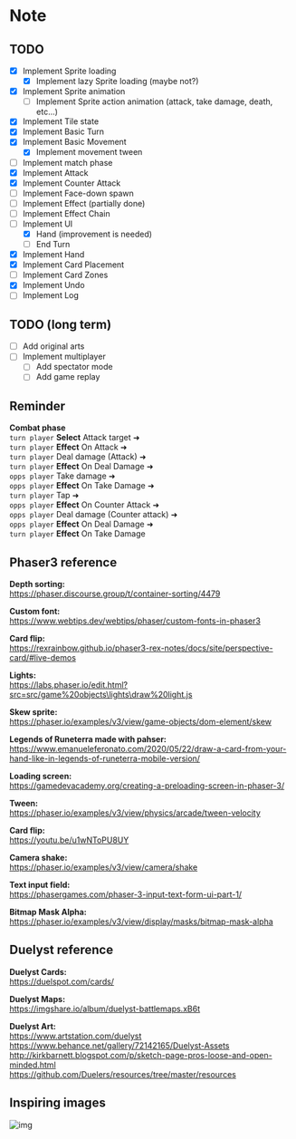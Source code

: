 # Note

## TODO

* [x] Implement Sprite loading
  * [x] Implement lazy Sprite loading (maybe not?)
* [x] Implement Sprite animation
  * [ ] Implement Sprite action animation (attack, take damage, death, etc...)
* [x] Implement Tile state
* [x] Implement Basic Turn
* [x] Implement Basic Movement
  * [x] Implement movement tween
* [ ] Implement match phase
* [x] Implement Attack
* [x] Implement Counter Attack
* [ ] Implement Face-down spawn
* [ ] Implement Effect (partially done)
* [ ] Implement Effect Chain
* [ ] Implement UI
  * [x] Hand (improvement is needed)
  * [ ] End Turn
* [x] Implement Hand
* [x] Implement Card Placement
* [ ] Implement Card Zones
* [x] Implement Undo
* [ ] Implement Log

## TODO (long term)

* [ ] Add original arts
* [ ] Implement multiplayer
  * [ ] Add spectator mode
  * [ ] Add game replay

## Reminder

**Combat phase**\
`turn player` **Select** Attack target ➜\
`turn player` **Effect** On Attack ➜\
`turn player` Deal damage (Attack) ➜\
`turn player` **Effect** On Deal Damage ➜\
`opps player` Take damage ➜\
`opps player` **Effect** On Take Damage ➜\
`turn player` Tap ➜\
`opps player` **Effect** On Counter Attack ➜\
`opps player` Deal damage (Counter attack) ➜\
`opps player` **Effect** On Deal Damage ➜\
`turn player` **Effect** On Take Damage

## Phaser3 reference

**Depth sorting:**\
<https://phaser.discourse.group/t/container-sorting/4479>

**Custom font:**\
<https://www.webtips.dev/webtips/phaser/custom-fonts-in-phaser3>

**Card flip:**\
<https://rexrainbow.github.io/phaser3-rex-notes/docs/site/perspective-card/#live-demos>

**Lights:**\
<https://labs.phaser.io/edit.html?src=src/game%20objects\lights\draw%20light.js>

**Skew sprite:**\
<https://phaser.io/examples/v3/view/game-objects/dom-element/skew>

**Legends of Runeterra made with pahser:**\
<https://www.emanueleferonato.com/2020/05/22/draw-a-card-from-your-hand-like-in-legends-of-runeterra-mobile-version/>

**Loading screen:**\
<https://gamedevacademy.org/creating-a-preloading-screen-in-phaser-3/>

**Tween:**\
<https://phaser.io/examples/v3/view/physics/arcade/tween-velocity>

**Card flip:**\
<https://youtu.be/u1wNToPU8UY>

**Camera shake:**\
<https://phaser.io/examples/v3/view/camera/shake>

**Text input field:**\
<https://phasergames.com/phaser-3-input-text-form-ui-part-1/>

**Bitmap Mask Alpha:**\
<https://phaser.io/examples/v3/view/display/masks/bitmap-mask-alpha>

## Duelyst reference

**Duelyst Cards:**\
<https://duelspot.com/cards/>

**Duelyst Maps:**\
<https://imgshare.io/album/duelyst-battlemaps.xB6t>

**Duelyst Art:**\
<https://www.artstation.com/duelyst>\
<https://www.behance.net/gallery/72142165/Duelyst-Assets>\
<http://kirkbarnett.blogspot.com/p/sketch-page-pros-loose-and-open-minded.html>\
<https://github.com/Duelers/resources/tree/master/resources>

## Inspiring images

![img](https://jolstatic.fr/www/captures/3593/4/127794.png)

